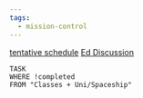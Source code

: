 ```yaml
---
tags:
  - mission-control
---
```

[tentative schedule](https://docs.google.com/spreadsheets/d/1BY1ZRnoMQweNuv8Okd9JgCvW_oE2ySYH4sm1Q07CHTY/edit?gid=0#gid=0) 
[Ed Discussion](https://edstem.org/us/courses/66610/discussion/)

```dataview
TASK
WHERE !completed
FROM "Classes + Uni/Spaceship"
```


